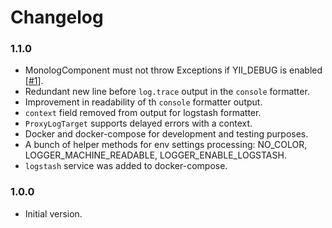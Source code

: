 # Changelog

### 1.1.0

- MonologComponent must not throw Exceptions if YII_DEBUG is enabled
[[#1](https://github.com/BETER-CO/yii2-beter-logging/issues/1)].
- Redundant new line before `log.trace` output in the `console` formatter.
- Improvement in readability of th `console` formatter output.
- `context` field removed from output for logstash formatter. 
- `ProxyLogTarget` supports delayed errors with a context.
- Docker and docker-compose for development and testing purposes.
- A bunch of helper methods for env settings processing: NO_COLOR, LOGGER_MACHINE_READABLE, LOGGER_ENABLE_LOGSTASH.
- `logstash` service was added to docker-compose.

### 1.0.0

- Initial version.